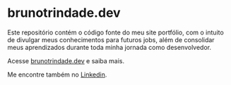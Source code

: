 # brunotrindade.dev

Este repositório contém o código fonte do meu site portfólio, com o intuito de divulgar meus conhecimentos para futuros jobs, além de consolidar meus aprendizados durante toda minha jornada como desenvolvedor.

Acesse [brunotrindade.dev](www.brunotrindade.dev) e saiba mais.

      
Me encontre também no [Linkedin](ttps://www.linkedin.com/in/bruno-trindade-miranda-miguel/).
